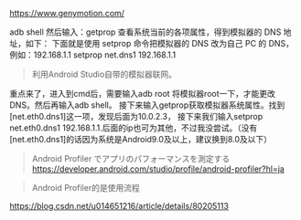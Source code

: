 https://www.genymotion.com/


adb shell 
然后输入：getprop 查看系统当前的各项属性，得到模拟器的 DNS 地址，如下： 
下面就是使用 setprop 命令把模拟器的 DNS 改为自己 PC 的 DNS，例如：192.168.1.1 
setprop net.dns1 192.168.1.1

>利用Android Studio自带的模拟器联网。

重点来了，进入到cmd后，需要输入adb root 将模拟器root一下，才能更改DNS。然后再输入adb shell。
接下来输入getprop获取模拟器系统属性。找到[net.eth0.dns1]这一项，发现后面为10.0.2.3，
接下来我们输入setprop net.eth0.dns1 192.168.1.1.后面的ip也可为其他，不过我没尝试。（没有[net.eth0.dns1]的话因为系统是Android9.0及以上，建议换到8.0及以下）

>Android Profiler でアプリのパフォーマンスを測定する
https://developer.android.com/studio/profile/android-profiler?hl=ja

>Android Profiler的是使用流程

https://blog.csdn.net/u014651216/article/details/80205113
